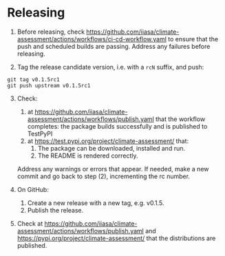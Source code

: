 # Releasing

1. Before releasing, check
   <https://github.com/iiasa/climate-assessment/actions/workflows/ci-cd-workflow.yaml> to
   ensure that the push and scheduled builds are passing. Address any failures before
   releasing.

2. Tag the release candidate version, i.e. with a `rcN` suffix, and push:

```console
git tag v0.1.5rc1
git push upstream v0.1.5rc1
```

3. Check:
   1. at <https://github.com/iiasa/climate-assessment/actions/workflows/publish.yaml>
   that the workflow completes: the package builds successfully and is published to
   TestPyPI
   2. at <https://test.pypi.org/project/climate-assessment/> that:
      1. The package can be downloaded, installed and run.
      2. The README is rendered correctly.

    Address any warnings or errors that appear. If needed, make a new
    commit and go back to step (2), incrementing the rc number.

4. On GitHub:
   1. Create a new release with a new tag, e.g. v0.1.5.
   2. Publish the release.

5. Check at <https://github.com/iiasa/climate-assessment/actions/workflows/publish.yaml>
    and <https://pypi.org/project/climate-assessment/> that the distributions are
    published.
